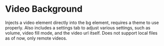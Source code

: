 # Video Background
Injects a video element directly into the bg element, requires a theme to use properly. Also includes a settings tab to adjust various settings, such as volume, video fill mode, and the video url itself. Does not support local files as of now, only remote videos.